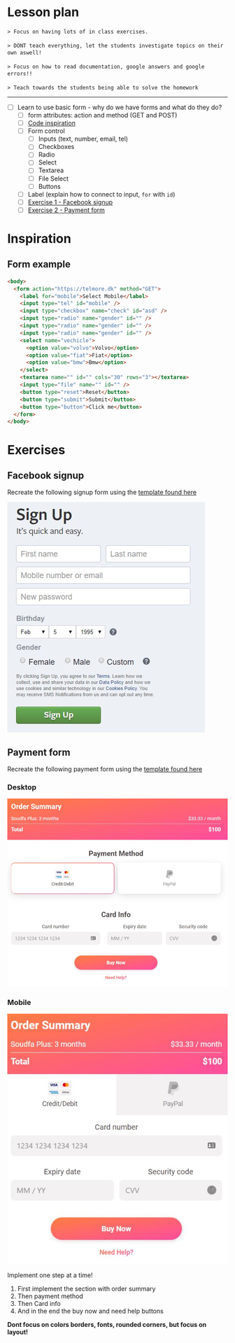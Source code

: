 
# Lesson plan
```
> Focus on having lots of in class exercises.

> DONT teach everything, let the students investigate topics on their own aswell!

> Focus on how to read documentation, google answers and google errors!!

> Teach towards the students being able to solve the homework
```

---

- [ ] Learn to use basic form - why do we have forms and what do they do?
  - [ ] form attributes: action and method (GET and POST)
  - [ ] [Code inspiration](#form-example)
  - [ ] Form control
    - [ ] Inputs (text, number, email, tel)
    - [ ] Checkboxes
    - [ ] Radio
    - [ ] Select
    - [ ] Textarea
    - [ ] File Select
    - [ ] Buttons
  - [ ] Label (explain how to connect to input, `for` with `id`)
  - [ ] [Exercise 1 - Facebook signup](#facebook-signup)
  - [ ] [Exercise 2 - Payment form](#payment-form)

# Inspiration

## Form example
```html
<body>
  <form action="https://telmore.dk" method="GET">
    <label for="mobile">Select Mobile</label>
    <input type="tel" id="mobile" />
    <input type="checkbox" name="check" id="asd" />
    <input type="radio" name="gender" id="" />
    <input type="radio" name="gender" id="" />
    <input type="radio" name="gender" id="" />
    <select name="vechicle">
      <option value="volvo">Volvo</option>
      <option value="fiat">Fiat</option>
      <option value="bmw">Bmw</option>
    </select>
    <textarea name="" id="" cols="30" rows="3"></textarea>
    <input type="file" name="" id="" />
    <button type="reset">Reset</button>
    <button type="submit">Submit</button>
    <button type="button">Click me</button>
  </form>
</body>

```

# Exercises

## Facebook signup
Recreate the following signup form using the [template found here](assets/exercise-template/fb-form)

![facebook signup](./assets/facebook-signup.jpg)

## Payment form

Recreate the following payment form using the [template found here](assets/exercise-template/payment-form)

### Desktop
![payment form desktop](./assets/payment-desktop.jpg)

### Mobile
![payment form mobile](./assets/payment-mobile.jpg)

Implement one step at a time! 
1. First implement the section with order summary
2. Then payment method
3. Then Card info
4. And in the end the buy now and need help buttons

**Dont focus on colors borders, fonts, rounded corners, but focus on layout!**
